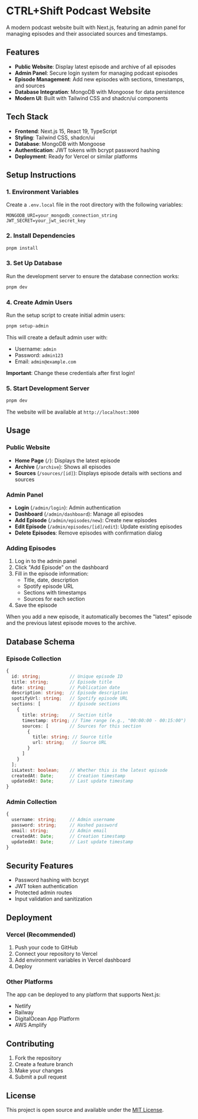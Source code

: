 # CTRL+Shift Podcast Website

A modern podcast website built with Next.js, featuring an admin panel for managing episodes and their associated sources and timestamps.

## Features

- **Public Website**: Display latest episode and archive of all episodes
- **Admin Panel**: Secure login system for managing podcast episodes
- **Episode Management**: Add new episodes with sections, timestamps, and sources
- **Database Integration**: MongoDB with Mongoose for data persistence
- **Modern UI**: Built with Tailwind CSS and shadcn/ui components

## Tech Stack

- **Frontend**: Next.js 15, React 19, TypeScript
- **Styling**: Tailwind CSS, shadcn/ui
- **Database**: MongoDB with Mongoose
- **Authentication**: JWT tokens with bcrypt password hashing
- **Deployment**: Ready for Vercel or similar platforms

## Setup Instructions

### 1. Environment Variables

Create a `.env.local` file in the root directory with the following variables:

```env
MONGODB_URI=your_mongodb_connection_string
JWT_SECRET=your_jwt_secret_key
```

### 2. Install Dependencies

```bash
pnpm install
```

### 3. Set Up Database

Run the development server to ensure the database connection works:

```bash
pnpm dev
```

### 4. Create Admin Users

Run the setup script to create initial admin users:

```bash
pnpm setup-admin
```

This will create a default admin user with:
- Username: `admin`
- Password: `admin123`
- Email: `admin@example.com`

**Important**: Change these credentials after first login!

### 5. Start Development Server

```bash
pnpm dev
```

The website will be available at `http://localhost:3000`

## Usage

### Public Website

- **Home Page** (`/`): Displays the latest episode
- **Archive** (`/archive`): Shows all episodes
- **Sources** (`/sources/[id]`): Displays episode details with sections and sources

### Admin Panel

- **Login** (`/admin/login`): Admin authentication
- **Dashboard** (`/admin/dashboard`): Manage all episodes
- **Add Episode** (`/admin/episodes/new`): Create new episodes
- **Edit Episode** (`/admin/episodes/[id]/edit`): Update existing episodes
- **Delete Episodes**: Remove episodes with confirmation dialog

### Adding Episodes

1. Log in to the admin panel
2. Click "Add Episode" on the dashboard
3. Fill in the episode information:
   - Title, date, description
   - Spotify episode URL
   - Sections with timestamps
   - Sources for each section
4. Save the episode

When you add a new episode, it automatically becomes the "latest" episode and the previous latest episode moves to the archive.

## Database Schema

### Episode Collection
```typescript
{
  id: string;           // Unique episode ID
  title: string;        // Episode title
  date: string;         // Publication date
  description: string;  // Episode description
  spotifyUrl: string;   // Spotify episode URL
  sections: [           // Episode sections
    {
      title: string;    // Section title
      timestamp: string; // Time range (e.g., "00:00:00 - 00:15:00")
      sources: [        // Sources for this section
        {
          title: string; // Source title
          url: string;   // Source URL
        }
      ]
    }
  ];
  isLatest: boolean;    // Whether this is the latest episode
  createdAt: Date;      // Creation timestamp
  updatedAt: Date;      // Last update timestamp
}
```

### Admin Collection
```typescript
{
  username: string;     // Admin username
  password: string;     // Hashed password
  email: string;        // Admin email
  createdAt: Date;      // Creation timestamp
  updatedAt: Date;      // Last update timestamp
}
```

## Security Features

- Password hashing with bcrypt
- JWT token authentication
- Protected admin routes
- Input validation and sanitization

## Deployment

### Vercel (Recommended)

1. Push your code to GitHub
2. Connect your repository to Vercel
3. Add environment variables in Vercel dashboard
4. Deploy

### Other Platforms

The app can be deployed to any platform that supports Next.js:
- Netlify
- Railway
- DigitalOcean App Platform
- AWS Amplify

## Contributing

1. Fork the repository
2. Create a feature branch
3. Make your changes
4. Submit a pull request

## License

This project is open source and available under the [MIT License](LICENSE). 
